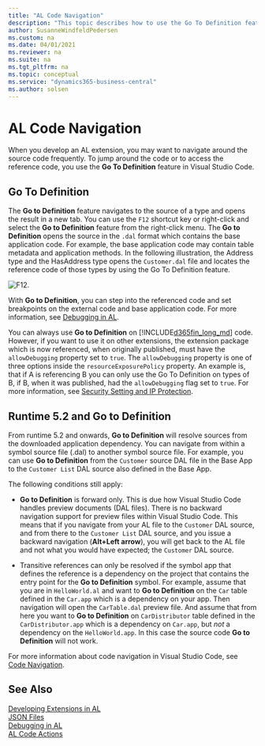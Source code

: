 ```yaml
---
title: "AL Code Navigation"
description: "This topic describes how to use the Go To Definition feature when debugging the AL code in Dynamics 365 Business Central." 
author: SusanneWindfeldPedersen
ms.custom: na
ms.date: 04/01/2021
ms.reviewer: na
ms.suite: na
ms.tgt_pltfrm: na
ms.topic: conceptual
ms.service: "dynamics365-business-central"
ms.author: solsen
---
```


# AL Code Navigation

When you develop an AL extension, you may want to navigate around the source code frequently. To jump around the code or to access the reference code, you use the **Go To Definition** feature in Visual Studio Code. 

## Go To Definition

The **Go to Definition** feature navigates to the source of a type and opens the result in a new tab. You can use the `F12` shortcut key or right-click and select the **Go to Definition** feature from the right-click menu. The **Go to Definition** opens the source in the `.dal` format which contains the base application code. For example, the base application code may contain table metadata and application methods. In the following illustration, the Address type and the HasAddress type opens the `Customer.dal` file and locates the reference code of those types by using the Go To Definition feature. 

![F12.](media/F12.gif "Go to Definition")

With **Go to Definition**, you can step into the referenced code and set breakpoints on the external code and base application code. For more information, see [Debugging in AL](devenv-debugging.md).

You can always use **Go to Definition** on [!INCLUDE[d365fin_long_md](includes/d365fin_long_md.md)] code. However, if you want to use it on other extensions, the extension package which is now referenced, when originally published, must have the `allowDebugging` property set to `true`. The `allowDebugging` property is one of three options inside the `resourceExposurePolicy` property. An example is, that if A is referencing B you can only use the Go To Definition on types of B, if B, when it was published, had the `allowDebugging` flag set to `true`. For more information, see [Security Setting and IP Protection](devenv-security-settings-and-ip-protection.md). 

## Runtime 5.2 and Go to Definition

From runtime 5.2 and onwards, **Go to Definition** will resolve sources from the downloaded application dependency. You can navigate from within a symbol source file (.dal) to another symbol source file. For example, you can use **Go to Definition** from the `Customer` source DAL file in the Base App to the `Customer List` DAL source also defined in the Base App.

The following conditions still apply:

- **Go to Definition** is forward only. This is due how Visual Studio Code handles preview documents (DAL files). There is no backward navigation support for preview files within Visual Studio Code. This means that if you navigate from your AL file to the `Customer` DAL source, and from there to the `Customer List` DAL source, and you issue a backward navigation (**Alt+Left arrow**), you will get back to the AL file and not what you would have expected; the `Customer` DAL source. 

- Transitive references can only be resolved if the symbol app that defines the reference is a dependency on the project that contains the entry point for the **Go to Definition** symbol. For example, assume that you are in `HelloWorld.al` and want to **Go to Definition** on the `Car` table defined in the `Car.app` which is a dependency on your app. Then navigation will open the `CarTable.dal` preview file. And assume that from here you want to **Go to Definition** on `CarDistributor` table defined in the `CarDistributor.app` which is a dependency on `Car.app`, but *not* a dependency on the `HelloWorld.app`. In this case the source code **Go to Definition** will not work.

For more information about code navigation in Visual Studio Code, see [Code Navigation](https://code.visualstudio.com/docs/editor/editingevolved).

## See Also  

[Developing Extensions in AL](devenv-dev-overview.md)  
[JSON Files](devenv-json-files.md)  
[Debugging in AL](devenv-debugging.md)  
[AL Code Actions](devenv-code-actions.md)  
